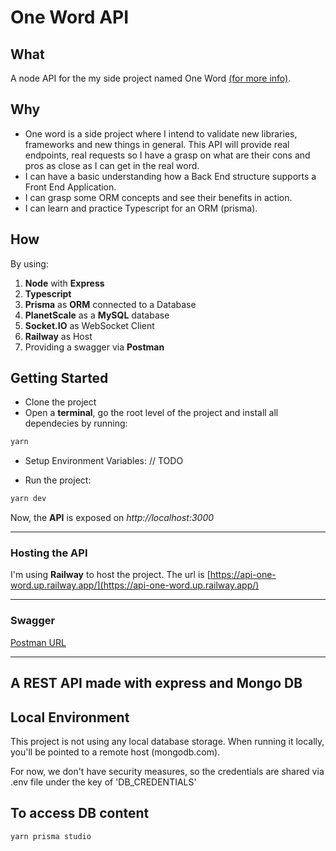 # One Word API

## What

A node API for the my side project named One Word [(for more info)](https://github.com/mariobrusarosco/one-word).

## Why

- One word is a side project where I intend to validate new libraries, frameworks and new things in general. This API will provide real endpoints, real requests so I have a grasp on what are their cons and pros as close as I can get in the real word.
- I can have a basic understanding how a Back End structure supports a Front End Application.
- I can grasp some ORM concepts and see their benefits in action.
- I can learn and practice Typescript for an ORM (prisma).

## How

By using:

1. **Node** with **Express**
2. **Typescript**
3. **Prisma** as **ORM** connected to a Database
4. **PlanetScale** as a **MySQL** database
5. **Socket.IO** as WebSocket Client
6. **Railway** as Host
7. Providing a swagger via **Postman**

## Getting Started

- Clone the project
- Open a **terminal**, go the root level of the project and install all dependecies by running:

```bash
yarn
```

- Setup Environment Variables:
  // TODO

- Run the project:

```bash
yarn dev
```

Now, the **API** is exposed on _http://localhost:3000_

---

### Hosting the API

I'm using **Railway** to host the project. The url is [https://api-one-word.up.railway.app/](https://api-one-word.up.railway.app/)

---

### Swagger

[Postman URL](https://www.postman.com/mario-brusarosco/workspace/mario-brusarosco/collection/2930329-c069887a-c13d-4bee-8bda-e69e3f5b9163)

---

## A REST API made with express and Mongo DB

## Local Environment

This project is not using any local database storage.
When running it locally, you'll be pointed to a remote host (mongodb.com).

For now, we don't have security measures, so the credentials
are shared via .env file under the key of 'DB_CREDENTIALS'

## To access DB content

```
yarn prisma studio
```

